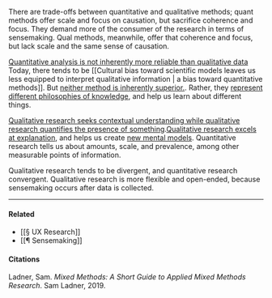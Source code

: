 There are trade-offs between quantitative and qualitative methods; quant methods offer scale and focus on causation, but sacrifice coherence and focus. They demand more of the consumer of the research in terms of sensemaking. Qual methods, meanwhile, offer that coherence and focus, but lack scale and the same sense of causation.

[Quantitative analysis is not inherently more reliable than qualitative data](https://publish.obsidian.md/mobydiction/notes/Quantitative+analysis+is+not+inherently+more+reliable+than+qualitative+data) Today, there tends to be [[Cultural bias toward scientific models leaves us less equipped to interpret qualitative information | a bias toward quantitative methods]]. But [neither method is inherently superior.](https://publish.obsidian.md/mobydiction/notes/Quantitative+analysis+is+not+inherently+more+reliable+than+qualitative+data). Rather, they [represent different philosophies of knowledge](https://publish.obsidian.md/mobydiction/notes/Qualitative+and+quantitative+research+represent+different+philosophies+of+knowledge.), and help us learn about different things.

[Qualitative research seeks contextual understanding while qualitative research quantifies the presence of something](https://publish.obsidian.md/mobydiction/notes/Qualitative+research+seeks+contextual+understanding+while+qualitative+research+quantifies+the+presence+of+something).[Qualitative research excels at explanation](https://publish.obsidian.md/mobydiction/notes/Qualitative+research+excels+at+explanation), and helps us create [new mental models](https://publish.obsidian.md/mobydiction/notes/Qualitative+research+creates+mental+models+about+the+problem+space.). Quantitative research tells us about amounts, scale, and prevalence, among other measurable points of information.

Qualitative research tends to be divergent, and quantitative research convergent. Qualitative research is more flexible and open-ended, because sensemaking occurs after data is collected.

---

#### Related

-   [[§ UX Research]]
-   [[¶ Sensemaking]]

#### Citations

Ladner, Sam. _Mixed Methods: A Short Guide to Applied Mixed Methods Research_. Sam Ladner, 2019.
